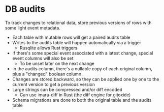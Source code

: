 # DB audits

To track changes to relational data, store previous versions of rows with some light event metadata.

- Each table with mutable rows will get a paired audits table
- Writes to the audits table will happen automatically via a trigger
  - Rusqlite allows Rust triggers
- If there's some special event associated with a latest change, special event columns will also be set
  - To be unset later on the next change
- In the audits column, there's a nullable copy of each original column, plus a "changed" boolean column
- Changes are stored backward, so they can be applied one by one to the current version to get a previous version
- Large strings can be compressed and/or diff encoded
  - Can use imara-diff in Rust (the diff engine for gitoxide)
- Schema migrations are done to both the original table and the audits table
